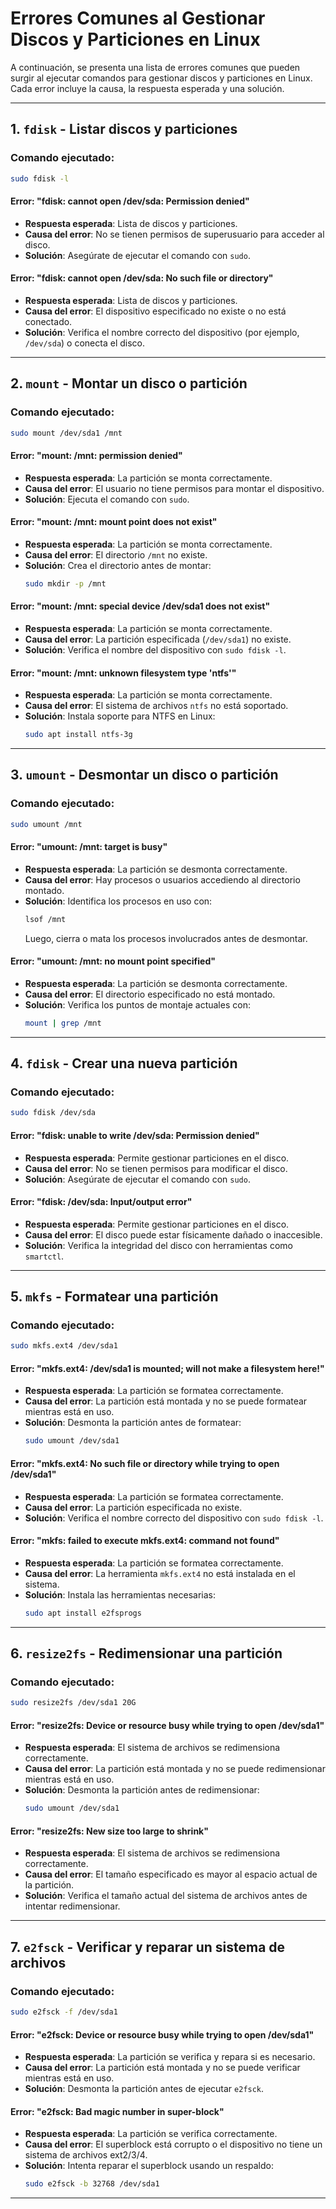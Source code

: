 
# Errores Comunes al Gestionar Discos y Particiones en Linux

A continuación, se presenta una lista de errores comunes que pueden surgir al ejecutar comandos para gestionar discos y particiones en Linux. Cada error incluye la causa, la respuesta esperada y una solución.

---

## **1. `fdisk` - Listar discos y particiones**
### **Comando ejecutado**:
```bash
sudo fdisk -l
```

#### **Error: "fdisk: cannot open /dev/sda: Permission denied"**
- **Respuesta esperada**: Lista de discos y particiones.
- **Causa del error**: No se tienen permisos de superusuario para acceder al disco.
- **Solución**: Asegúrate de ejecutar el comando con `sudo`.

#### **Error: "fdisk: cannot open /dev/sda: No such file or directory"**
- **Respuesta esperada**: Lista de discos y particiones.
- **Causa del error**: El dispositivo especificado no existe o no está conectado.
- **Solución**: Verifica el nombre correcto del dispositivo (por ejemplo, `/dev/sda`) o conecta el disco.

---

## **2. `mount` - Montar un disco o partición**
### **Comando ejecutado**:
```bash
sudo mount /dev/sda1 /mnt
```

#### **Error: "mount: /mnt: permission denied"**
- **Respuesta esperada**: La partición se monta correctamente.
- **Causa del error**: El usuario no tiene permisos para montar el dispositivo.
- **Solución**: Ejecuta el comando con `sudo`.

#### **Error: "mount: /mnt: mount point does not exist"**
- **Respuesta esperada**: La partición se monta correctamente.
- **Causa del error**: El directorio `/mnt` no existe.
- **Solución**: Crea el directorio antes de montar:
  ```bash
  sudo mkdir -p /mnt
  ```

#### **Error: "mount: /mnt: special device /dev/sda1 does not exist"**
- **Respuesta esperada**: La partición se monta correctamente.
- **Causa del error**: La partición especificada (`/dev/sda1`) no existe.
- **Solución**: Verifica el nombre del dispositivo con `sudo fdisk -l`.

#### **Error: "mount: /mnt: unknown filesystem type 'ntfs'"**
- **Respuesta esperada**: La partición se monta correctamente.
- **Causa del error**: El sistema de archivos `ntfs` no está soportado.
- **Solución**: Instala soporte para NTFS en Linux:
  ```bash
  sudo apt install ntfs-3g
  ```

---

## **3. `umount` - Desmontar un disco o partición**
### **Comando ejecutado**:
```bash
sudo umount /mnt
```

#### **Error: "umount: /mnt: target is busy"**
- **Respuesta esperada**: La partición se desmonta correctamente.
- **Causa del error**: Hay procesos o usuarios accediendo al directorio montado.
- **Solución**: Identifica los procesos en uso con:
  ```bash
  lsof /mnt
  ```
  Luego, cierra o mata los procesos involucrados antes de desmontar.

#### **Error: "umount: /mnt: no mount point specified"**
- **Respuesta esperada**: La partición se desmonta correctamente.
- **Causa del error**: El directorio especificado no está montado.
- **Solución**: Verifica los puntos de montaje actuales con:
  ```bash
  mount | grep /mnt
  ```

---

## **4. `fdisk` - Crear una nueva partición**
### **Comando ejecutado**:
```bash
sudo fdisk /dev/sda
```

#### **Error: "fdisk: unable to write /dev/sda: Permission denied"**
- **Respuesta esperada**: Permite gestionar particiones en el disco.
- **Causa del error**: No se tienen permisos para modificar el disco.
- **Solución**: Asegúrate de ejecutar el comando con `sudo`.

#### **Error: "fdisk: /dev/sda: Input/output error"**
- **Respuesta esperada**: Permite gestionar particiones en el disco.
- **Causa del error**: El disco puede estar físicamente dañado o inaccesible.
- **Solución**: Verifica la integridad del disco con herramientas como `smartctl`.

---

## **5. `mkfs` - Formatear una partición**
### **Comando ejecutado**:
```bash
sudo mkfs.ext4 /dev/sda1
```

#### **Error: "mkfs.ext4: /dev/sda1 is mounted; will not make a filesystem here!"**
- **Respuesta esperada**: La partición se formatea correctamente.
- **Causa del error**: La partición está montada y no se puede formatear mientras está en uso.
- **Solución**: Desmonta la partición antes de formatear:
  ```bash
  sudo umount /dev/sda1
  ```

#### **Error: "mkfs.ext4: No such file or directory while trying to open /dev/sda1"**
- **Respuesta esperada**: La partición se formatea correctamente.
- **Causa del error**: La partición especificada no existe.
- **Solución**: Verifica el nombre correcto del dispositivo con `sudo fdisk -l`.

#### **Error: "mkfs: failed to execute mkfs.ext4: command not found"**
- **Respuesta esperada**: La partición se formatea correctamente.
- **Causa del error**: La herramienta `mkfs.ext4` no está instalada en el sistema.
- **Solución**: Instala las herramientas necesarias:
  ```bash
  sudo apt install e2fsprogs
  ```

---

## **6. `resize2fs` - Redimensionar una partición**
### **Comando ejecutado**:
```bash
sudo resize2fs /dev/sda1 20G
```

#### **Error: "resize2fs: Device or resource busy while trying to open /dev/sda1"**
- **Respuesta esperada**: El sistema de archivos se redimensiona correctamente.
- **Causa del error**: La partición está montada y no se puede redimensionar mientras está en uso.
- **Solución**: Desmonta la partición antes de redimensionar:
  ```bash
  sudo umount /dev/sda1
  ```

#### **Error: "resize2fs: New size too large to shrink"**
- **Respuesta esperada**: El sistema de archivos se redimensiona correctamente.
- **Causa del error**: El tamaño especificado es mayor al espacio actual de la partición.
- **Solución**: Verifica el tamaño actual del sistema de archivos antes de intentar redimensionar.

---

## **7. `e2fsck` - Verificar y reparar un sistema de archivos**
### **Comando ejecutado**:
```bash
sudo e2fsck -f /dev/sda1
```

#### **Error: "e2fsck: Device or resource busy while trying to open /dev/sda1"**
- **Respuesta esperada**: La partición se verifica y repara si es necesario.
- **Causa del error**: La partición está montada y no se puede verificar mientras está en uso.
- **Solución**: Desmonta la partición antes de ejecutar `e2fsck`.

#### **Error: "e2fsck: Bad magic number in super-block"**
- **Respuesta esperada**: La partición se verifica correctamente.
- **Causa del error**: El superblock está corrupto o el dispositivo no tiene un sistema de archivos ext2/3/4.
- **Solución**: Intenta reparar el superblock usando un respaldo:
  ```bash
  sudo e2fsck -b 32768 /dev/sda1
  ```

---

